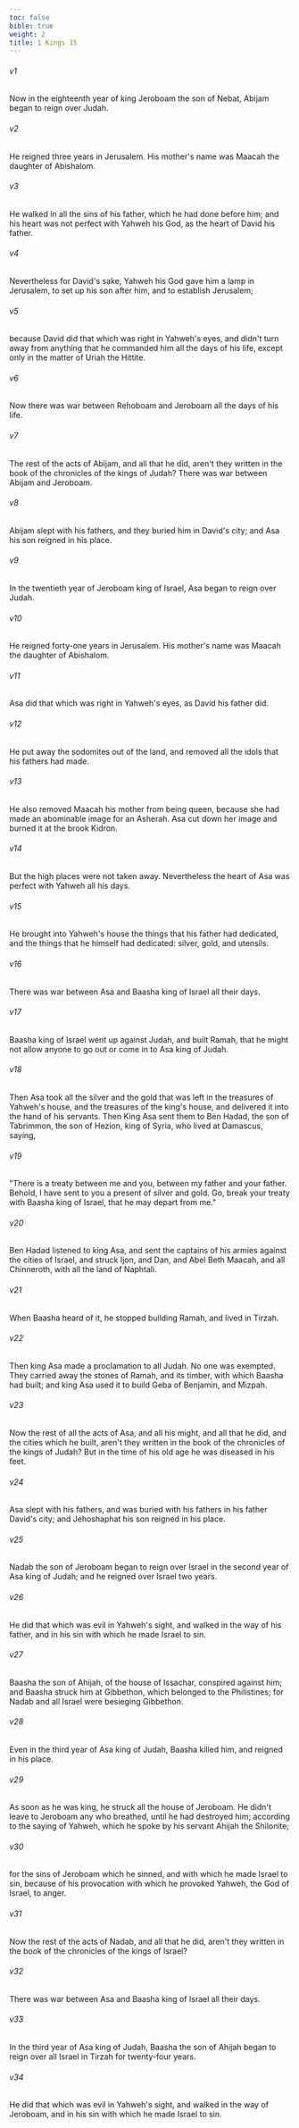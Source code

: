 ```yaml
---
toc: false
bible: true
weight: 2
title: 1 Kings 15
---
```




###### v1 
Now in the eighteenth year of king Jeroboam the son of Nebat, Abijam began to reign over Judah. 

###### v2 
He reigned three years in Jerusalem. His mother's name was Maacah the daughter of Abishalom. 

###### v3 
He walked in all the sins of his father, which he had done before him; and his heart was not perfect with Yahweh his God, as the heart of David his father. 

###### v4 
Nevertheless for David's sake, Yahweh his God gave him a lamp in Jerusalem, to set up his son after him, and to establish Jerusalem; 

###### v5 
because David did that which was right in Yahweh's eyes, and didn't turn away from anything that he commanded him all the days of his life, except only in the matter of Uriah the Hittite. 

###### v6 
Now there was war between Rehoboam and Jeroboam all the days of his life. 

###### v7 
The rest of the acts of Abijam, and all that he did, aren't they written in the book of the chronicles of the kings of Judah? There was war between Abijam and Jeroboam. 

###### v8 
Abijam slept with his fathers, and they buried him in David's city; and Asa his son reigned in his place. 

###### v9 
In the twentieth year of Jeroboam king of Israel, Asa began to reign over Judah. 

###### v10 
He reigned forty-one years in Jerusalem. His mother's name was Maacah the daughter of Abishalom. 

###### v11 
Asa did that which was right in Yahweh's eyes, as David his father did. 

###### v12 
He put away the sodomites out of the land, and removed all the idols that his fathers had made. 

###### v13 
He also removed Maacah his mother from being queen, because she had made an abominable image for an Asherah. Asa cut down her image and burned it at the brook Kidron. 

###### v14 
But the high places were not taken away. Nevertheless the heart of Asa was perfect with Yahweh all his days. 

###### v15 
He brought into Yahweh's house the things that his father had dedicated, and the things that he himself had dedicated: silver, gold, and utensils. 

###### v16 
There was war between Asa and Baasha king of Israel all their days. 

###### v17 
Baasha king of Israel went up against Judah, and built Ramah, that he might not allow anyone to go out or come in to Asa king of Judah. 

###### v18 
Then Asa took all the silver and the gold that was left in the treasures of Yahweh's house, and the treasures of the king's house, and delivered it into the hand of his servants. Then King Asa sent them to Ben Hadad, the son of Tabrimmon, the son of Hezion, king of Syria, who lived at Damascus, saying, 

###### v19 
"There is a treaty between me and you, between my father and your father. Behold, I have sent to you a present of silver and gold. Go, break your treaty with Baasha king of Israel, that he may depart from me." 

###### v20 
Ben Hadad listened to king Asa, and sent the captains of his armies against the cities of Israel, and struck Ijon, and Dan, and Abel Beth Maacah, and all Chinneroth, with all the land of Naphtali. 

###### v21 
When Baasha heard of it, he stopped building Ramah, and lived in Tirzah. 

###### v22 
Then king Asa made a proclamation to all Judah. No one was exempted. They carried away the stones of Ramah, and its timber, with which Baasha had built; and king Asa used it to build Geba of Benjamin, and Mizpah. 

###### v23 
Now the rest of all the acts of Asa, and all his might, and all that he did, and the cities which he built, aren't they written in the book of the chronicles of the kings of Judah? But in the time of his old age he was diseased in his feet. 

###### v24 
Asa slept with his fathers, and was buried with his fathers in his father David's city; and Jehoshaphat his son reigned in his place. 

###### v25 
Nadab the son of Jeroboam began to reign over Israel in the second year of Asa king of Judah; and he reigned over Israel two years. 

###### v26 
He did that which was evil in Yahweh's sight, and walked in the way of his father, and in his sin with which he made Israel to sin. 

###### v27 
Baasha the son of Ahijah, of the house of Issachar, conspired against him; and Baasha struck him at Gibbethon, which belonged to the Philistines; for Nadab and all Israel were besieging Gibbethon. 

###### v28 
Even in the third year of Asa king of Judah, Baasha killed him, and reigned in his place. 

###### v29 
As soon as he was king, he struck all the house of Jeroboam. He didn't leave to Jeroboam any who breathed, until he had destroyed him; according to the saying of Yahweh, which he spoke by his servant Ahijah the Shilonite; 

###### v30 
for the sins of Jeroboam which he sinned, and with which he made Israel to sin, because of his provocation with which he provoked Yahweh, the God of Israel, to anger. 

###### v31 
Now the rest of the acts of Nadab, and all that he did, aren't they written in the book of the chronicles of the kings of Israel? 

###### v32 
There was war between Asa and Baasha king of Israel all their days. 

###### v33 
In the third year of Asa king of Judah, Baasha the son of Ahijah began to reign over all Israel in Tirzah for twenty-four years. 

###### v34 
He did that which was evil in Yahweh's sight, and walked in the way of Jeroboam, and in his sin with which he made Israel to sin.
